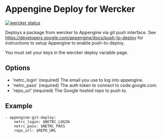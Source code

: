 # Appengine Deploy for Wercker

[![wercker status](https://app.wercker.com/status/0f5b6b3419674e7d17bd0c27c364f18d/m "wercker status")](https://app.wercker.com/project/bykey/0f5b6b3419674e7d17bd0c27c364f18d)

Deploys a package from wercker to Appengine via git push interface. See https://developers.google.com/appengine/docs/push-to-deploy for instructions to setup Appengine to enable push-to-deploy.

You must set your keys in the wercker deploy variable page.

## Options

* 'netrc_login' (required) The email you use to log into appengine.
* 'netrc_pass' (required) The auth token to connect to code.google.com.
* 'repo_url' (required) The Google hosted repo to push to.

## Example

    - appengine-git-deploy:
        netrc_login: $NETRC_LOGIN
        netrc_pass: $NETRC_PASS
        repo_url: $REPO_URL
